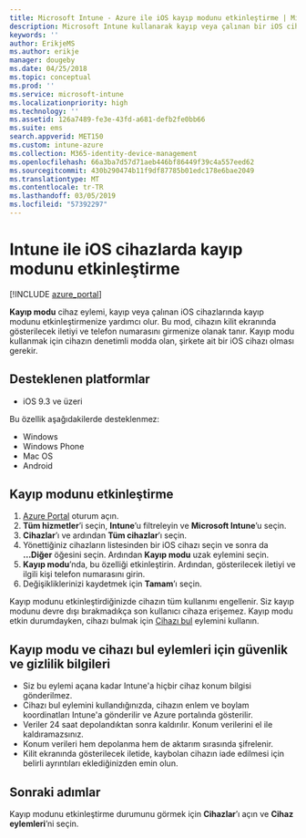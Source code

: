 ```yaml
---
title: Microsoft Intune - Azure ile iOS kayıp modunu etkinleştirme | Microsoft Docs
description: Microsoft Intune kullanarak kayıp veya çalınan bir iOS cihazının kilit ekranında gösterilen iletiyi özelleştirmek için kayıp modunu açın veya başlatın. Kayıp modu eylemini kullanırken güvenlik ve gizlilik bilgileri hakkındaki ayrıntıları alın.
keywords: ''
author: ErikjeMS
ms.author: erikje
manager: dougeby
ms.date: 04/25/2018
ms.topic: conceptual
ms.prod: ''
ms.service: microsoft-intune
ms.localizationpriority: high
ms.technology: ''
ms.assetid: 126a7489-fe3e-43fd-a681-defb2fe0bb66
ms.suite: ems
search.appverid: MET150
ms.custom: intune-azure
ms.collection: M365-identity-device-management
ms.openlocfilehash: 66a3ba7d57d71aeb446bf86449f39c4a557eed62
ms.sourcegitcommit: 430b290474b11f9df87785b01edc178e6bae2049
ms.translationtype: MT
ms.contentlocale: tr-TR
ms.lasthandoff: 03/05/2019
ms.locfileid: "57392297"
---
```

# <a name="enable-lost-mode-on-ios-devices-with-intune"></a>Intune ile iOS cihazlarda kayıp modunu etkinleştirme

[!INCLUDE [azure_portal](./includes/azure_portal.md)]

**Kayıp modu** cihaz eylemi, kayıp veya çalınan iOS cihazlarında kayıp modunu etkinleştirmenize yardımcı olur. Bu mod, cihazın kilit ekranında gösterilecek iletiyi ve telefon numarasını girmenize olanak tanır. Kayıp modu kullanmak için cihazın denetimli modda olan, şirkete ait bir iOS cihazı olması gerekir.

## <a name="supported-platforms"></a>Desteklenen platformlar

- iOS 9.3 ve üzeri

Bu özellik aşağıdakilerde desteklenmez: 
- Windows
- Windows Phone
- Mac OS
- Android

## <a name="enable-lost-mode"></a>Kayıp modunu etkinleştirme

1. [Azure Portal](https://portal.azure.com) oturum açın.
2. **Tüm hizmetler**’i seçin, **Intune**’u filtreleyin ve **Microsoft Intune**’u seçin.
3. **Cihazlar**’ı ve ardından **Tüm cihazlar**’ı seçin.
4. Yönettiğiniz cihazların listesinden bir iOS cihazı seçin ve sonra da **...Diğer** öğesini seçin. Ardından **Kayıp modu** uzak eylemini seçin.
5. **Kayıp modu**’nda, bu özelliği etkinleştirin. Ardından, gösterilecek iletiyi ve ilgili kişi telefon numarasını girin.
6. Değişikliklerinizi kaydetmek için **Tamam**’ı seçin.

Kayıp modunu etkinleştirdiğinizde cihazın tüm kullanımı engellenir. Siz kayıp modunu devre dışı bırakmadıkça son kullanıcı cihaza erişemez. Kayıp modu etkin durumdayken, cihazı bulmak için [Cihazı bul](device-locate.md) eylemini kullanın.

## <a name="security-and-privacy-information-for-the-lost-mode-and-locate-device-actions"></a>Kayıp modu ve cihazı bul eylemleri için güvenlik ve gizlilik bilgileri
- Siz bu eylemi açana kadar Intune'a hiçbir cihaz konum bilgisi gönderilmez.
- Cihazı bul eylemini kullandığınızda, cihazın enlem ve boylam koordinatları Intune'a gönderilir ve Azure portalında gösterilir.
- Veriler 24 saat depolandıktan sonra kaldırılır. Konum verilerini el ile kaldıramazsınız.
- Konum verileri hem depolanma hem de aktarım sırasında şifrelenir.
- Kilit ekranında gösterilecek iletide, kaybolan cihazın iade edilmesi için belirli ayrıntıları eklediğinizden emin olun.

## <a name="next-steps"></a>Sonraki adımlar

Kayıp modunu etkinleştirme durumunu görmek için **Cihazlar**’ı açın ve **Cihaz eylemleri**’ni seçin.
